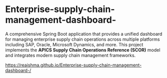 # Enterprise-supply-chain-management-dashboard-
A comprehensive Spring Boot application that provides a unified dashboard for managing enterprise supply chain operations across multiple platforms including SAP, Oracle, Microsoft Dynamics, and more. This project implements the **APICS Supply Chain Operations Reference (SCOR)** model and integrates modern supply chain management frameworks.


https://reaishma.github.io/Enterprise-supply-chain-management-dashboard-/
